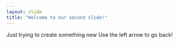 ```yaml
---
layout: slide
title: "Welcome to our second slide!"
---
```

Just trying to create something new
Use the left arrow to go back!
